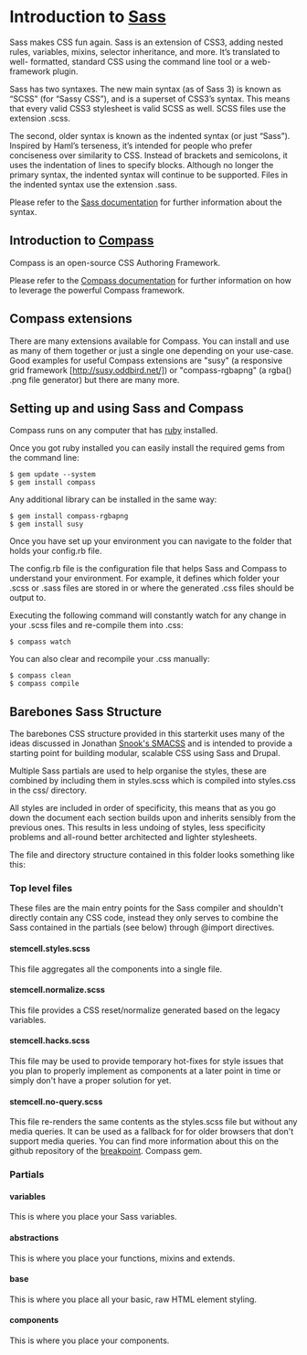 # Introduction to [Sass](http://sass-lang.com/)
Sass makes CSS fun again. Sass is an extension of CSS3, adding nested rules,
variables, mixins, selector inheritance, and more. It’s translated to well-
formatted, standard CSS using the command line tool or a web-framework plugin.

Sass has two syntaxes. The new main syntax (as of Sass 3) is known as “SCSS”
(for “Sassy CSS”), and is a superset of CSS3’s syntax. This means that every
valid CSS3 stylesheet is valid SCSS as well. SCSS files use the extension .scss.

The second, older syntax is known as the indented syntax (or just “Sass”).
Inspired by Haml’s terseness, it’s intended for people who prefer conciseness
over similarity to CSS. Instead of brackets and semicolons, it uses the
indentation of lines to specify blocks. Although no longer the primary syntax,
the indented syntax will continue to be supported. Files in the indented syntax
use the extension .sass.

Please refer to the [Sass documentation](http://sass-lang.com/docs.html) for
further information about the syntax.

## Introduction to [Compass](http://compass-style.org/)
Compass is an open-source CSS Authoring Framework.

Please refer to the [Compass documentation](http://compass-style.org/reference)
for further information on how to leverage the powerful Compass framework.

## Compass extensions
There are many extensions available for Compass. You can install and use as many
of them together or just a single one depending on your use-case. Good examples
for useful Compass extensions are "susy" (a responsive grid framework
[http://susy.oddbird.net/]) or "compass-rgbapng" (a rgba() .png file generator)
but there are many more.

## Setting up and using Sass and Compass
Compass runs on any computer that has
[ruby](http://www.ruby-lang.org/en/downloads) installed.

Once you got ruby installed you can easily install the required gems from the
command line:
```
$ gem update --system
$ gem install compass
```

Any additional library can be installed in the same way:
```
$ gem install compass-rgbapng
$ gem install susy
```

Once you have set up your environment you can navigate to the folder that holds
your config.rb file.

The config.rb file is the configuration file that helps Sass and Compass to
understand your environment. For example, it defines which folder your .scss
or .sass files are stored in or where the generated .css files should be output
to.

Executing the following command will constantly watch for any change in your
.scss files and re-compile them into .css:
```
$ compass watch
```

You can also clear and recompile your .css manually:
```
$ compass clean
$ compass compile
```

## Barebones Sass Structure
The barebones CSS structure provided in this starterkit uses many of the ideas
discussed in Jonathan [Snook's SMACSS](http://smacss.com) and is intended to
provide a starting point for building modular, scalable CSS using Sass and
Drupal.

Multiple Sass partials are used to help organise the styles, these are combined
by including them in styles.scss which is compiled into styles.css in the css/
directory.

All styles are included in order of specificity, this means that as you go down
the document each section builds upon and inherits sensibly from the previous
ones. This results in less undoing of styles, less specificity problems and
all-round better architected and lighter stylesheets.

The file and directory structure contained in this folder looks something like
this:

### Top level files
These files are the main entry points for the Sass compiler and shouldn't
directly contain any CSS code, instead they only serves to combine the Sass
contained in the partials (see below) through @import directives.

#### stemcell.styles.scss
This file aggregates all the components into a single file.

#### stemcell.normalize.scss
This file provides a CSS reset/normalize generated based on the legacy
variables.

#### stemcell.hacks.scss
This file may be used to provide temporary hot-fixes for style issues that
you plan to properly implement as components at a later point in time or simply
don't have a proper solution for yet.

#### stemcell.no-query.scss
This file re-renders the same contents as the styles.scss file but without any
media queries. It can be used as a fallback for for older browsers that don't
support media queries. You can find more information about this on the
github repository of the
[breakpoint](https://github.com/Team-Sass/breakpoint/wiki/No-Query-Fallbacks).
Compass gem.

### Partials
#### variables
This is where you place your Sass variables.

#### abstractions
This is where you place your functions, mixins and extends.

#### base
This is where you place all your basic, raw HTML element styling.

#### components
This is where you place your components.
